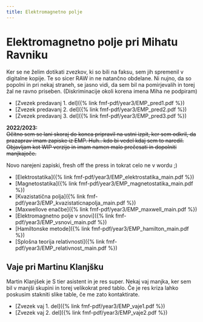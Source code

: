 ```yaml
---
title: Elektromagnetno polje
---
```

# Elektromagnetno polje pri Mihatu Ravniku
Ker se ne želim dotikati zvezkov, ki so bili na faksu, sem jih spremenil v digitalne kopije. Te so sicer RAW in ne natančno obdelane. Ni nujno, da so popolni in pri nekaj straneh, se jasno vidi, da sem bil na pomirjevalih in torej žal ne ravno priseben. (Diskriminacije okoli korena imena Miha ne podpiram)

* [Zvezek predavanj 1. del]({% link fmf-pdf/year3/EMP_pred1.pdf %})
* [Zvezek predavanj 2. del]({% link fmf-pdf/year3/EMP_pred2.pdf %})
* [Zvezek predavanj 3. del]({% link fmf-pdf/year3/EMP_pred3.pdf %})

**2022/2023:**  
<s>Očitno sem se lani skoraj do konca pripravil na ustni izpit, ker sem odkril, da prazaprav imam zapiske iz EMP. Huh.. kdo bi vedel kdaj sem to naredil. Objavljam kot WIP verzijo in imam namen malo prečesati in dopolniti manjkajoče.</s>  

Novo narejeni zapiski, fresh off the press in tokrat celo ne v wordu ;)
* [Elektrostatika]({% link fmf-pdf/year3/EMP_elektrostatika_main.pdf %})
* [Magnetostatika]({% link fmf-pdf/year3/EMP_magnetostatika_main.pdf %})
* [Kvazistatična polja]({% link fmf-pdf/year3/EMP_kvazistaticnapolja_main.pdf %})
* [Maxwellove enačbe]({% link fmf-pdf/year3/EMP_maxwell_main.pdf %})
* [Elektromagnetno polje v snovi]({% link fmf-pdf/year3/EMP_vsnovi_main.pdf %})
* [Hamiltonske metode]({% link fmf-pdf/year3/EMP_hamilton_main.pdf %})
* [Splošna teorija relativnosti]({% link fmf-pdf/year3/EMP_relativnost_main.pdf %})

## Vaje pri Martinu Klanjšku
Martin Klanjšek je S tier asistent in je res super. Nekaj vaj manjka, ker sem bil v manjši skupini in torej velikokrat pred tablo. Če je res kriza lahko poskusim stakniti slike table, če me zato kontaktirate.
* [Zvezek vaj 1. del]({% link fmf-pdf/year3/EMP_vaje1.pdf %})
* [Zvezek vaj 2. del]({% link fmf-pdf/year3/EMP_vaje2.pdf %})

